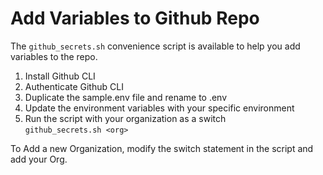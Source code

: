 # Add Variables to Github Repo

The `github_secrets.sh` convenience script is available to help you add variables to the repo.

1. Install Github CLI
2. Authenticate Github CLI
3. Duplicate the sample.env file and rename to .env
4. Update the environment variables with your specific environment
5. Run the script with your organization as a switch  
  `github_secrets.sh <org>`

To Add a new Organization, modify the switch statement in the script and add your Org.
